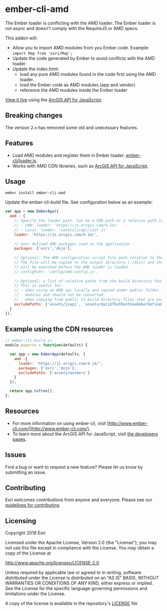 # ember-cli-amd

The Ember loader is conflicting with the AMD loader. The Ember loader is not async and doesn't comply with the RequireJS or AMD specs. 

This addon will:
* Allow you to import AMD modules from you Ember code. Example: `import Map from 'esri/Map';`
* Update the code generated by Ember to avoid conflicts with the AMD loader
* Update the index.html:
  * load any pure AMD modules found in the code first using the AMD loader. 
  * load the Ember code as AMD modules (app and vendor)
  * reference the AMD modules inside the Ember loader

[View it live](http://esri.github.io/ember-cli-amd/) using the [ArcGIS API for JavaScript](https://developers.arcgis.com/javascript/).

## Breaking changes
The version 2.x has removed some old and unecessary features.

## Features
* Load AMD modules and register them in Ember loader. [ember-cli/loader.js](https://github.com/ember-cli/loader.js).
* Works with AMD CDN libraries, such as [ArcGIS API for JavaScript](https://developers.arcgis.com/javascript/).

## Usage

`ember install ember-cli-amd`

Update the ember-cli-build file. See configuration below as an example:
```javascript
var app = new EmberApp({
  amd : {
    // Specify the loader path. Can be a CDN path or a relative path in the dist folder
    // - CDN: loader: 'https://js.arcgis.com/4.14/'
    // - Local: loader: 'assets/jsapi/init.js'
    loader: 'https://js.arcgis.com/4.14/',
    
    // User defined AMD packages used in the application
    packages: ['esri','dojo'],
    
    // Optional: The AMD configuration script file path relative to the project root.
    // The file will be copied to the output directory (./dist) and the configuration script
    // will be executed before the AMD loader is loaded. 
    // configPath: 'config/amd-config.js',
    
    // Optional: a list of relative paths from the build directory that should not be parsed by ember-cli-amd.
    // This is useful for:
    // - when using an AMD api locally and copied under public folder. The files will be copied under the build folder. These files are pure AMD
    //   modules and should not be converted.
    // - when copying from public to build directory files that are pure JS
    excludePaths: ['assets/jsapi', 'assets/myLibThatDontUseEmberDefineOrRequire']
  }
});
```

## Example using the CDN resources

```javascript
// ember-cli-build.js
module.exports = function(defaults) {

  var app = new EmberApp(defaults, {
    amd :{
      loader: 'https://js.arcgis.com/4.14/',
      packages: ['esri','dojo'],
      excludePaths: ['assets/workers']
    }
  });

  return app.toTree();
};
```

## Resources
* For more information on using ember-cli, visit [http://www.ember-cli.com/](http://www.ember-cli.com/).
* To learn more about the ArcGIS API for JavaScript, visit [the developers pages](https://developers.arcgis.com/javascript/).

## Issues

Find a bug or want to request a new feature?  Please let us know by submitting an issue.

## Contributing

Esri welcomes contributions from anyone and everyone. Please see our [guidelines for contributing](https://github.com/esri/contributing).

## Licensing
Copyright 2018 Esri

Licensed under the Apache License, Version 2.0 (the "License"); you may not use this file except in compliance with the License. You may obtain a copy of the License at

http://www.apache.org/licenses/LICENSE-2.0

Unless required by applicable law or agreed to in writing, software distributed under the License is distributed on an "AS IS" BASIS, WITHOUT WARRANTIES OR CONDITIONS OF ANY KIND, either express or implied. See the License for the specific language governing permissions and limitations under the License.

A copy of the license is available in the repository's [LICENSE](./LICENSE.md) file
